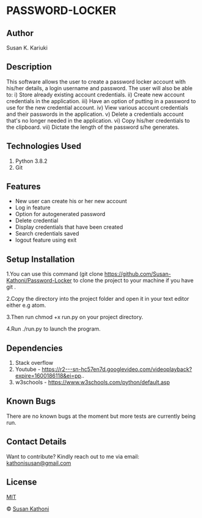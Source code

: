 # PASSWORD-LOCKER

## Author
   Susan K. Kariuki

## Description   
This software allows the user to create a password locker account with his/her details, a login username and password. The user will also be able to: i) Store already existing account credentials. ii) Create new account credentials in the application. iii) Have an option of putting in a password to use for the new credential account. iv) View various account credentials and their passwords in the application. v) Delete a credentials account that's no longer needed in the application. vi) Copy his/her credentials to the clipboard. vii) Dictate the length of the password s/he generates.

## Technologies Used

1. Python 3.8.2
2. Git

## Features
- New user can create his or her new account
- Log in feature
- Option for autogenerated password
- Delete credential
- Display credentials that have been created
- Search credentials saved
- logout feature using exit

## Setup Installation
1.You can use this command (git clone https://github.com/Susan-Kathoni/Password-Locker to clone the project to your machine if you have git .

2.Copy the directory into the project folder and open it in your text editor either e.g atom.

3.Then run chmod +x run.py on your project directory.

4.Run ./run.py to launch the program.

## Dependencies
1. Stack overflow
2. Youtube - https://r2---sn-hc57en7d.googlevideo.com/videoplayback?expire=1600186118&ei=pp..
3. w3schools - https://www.w3schools.com/python/default.asp

## Known Bugs
There are no known bugs at the moment but more tests are currently being run.

## Contact Details
Want to contribute?
Kindly reach out to me via email: kathonisusan@gmail.com

## License

[MIT](https://github.com/Susan-Kathoni/Password-Locker/blob/master/LICENSE)

© [Susan Kathoni](https://github.com/Susan-Kathoni)


